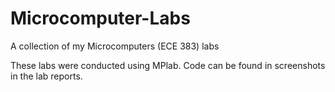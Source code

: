 # Microcomputer-Labs
A collection of my Microcomputers (ECE 383) labs

These labs were conducted using MPlab. Code can be found in screenshots in the lab reports.
